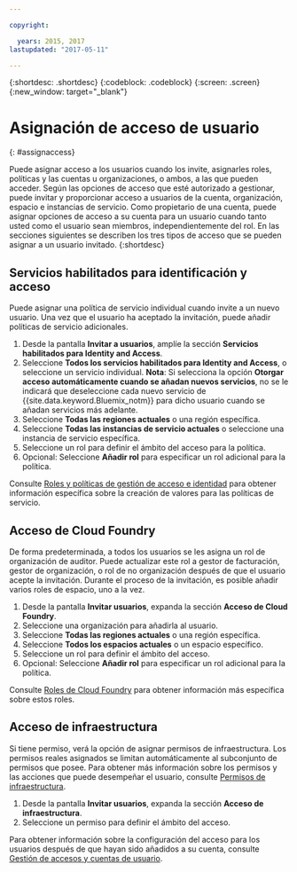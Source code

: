 ```yaml
---

copyright:

  years: 2015, 2017
lastupdated: "2017-05-11"

---
```


{:shortdesc: .shortdesc}
{:codeblock: .codeblock}
{:screen: .screen}
{:new_window: target="_blank"}

# Asignación de acceso de usuario
{: #assignaccess}

Puede asignar acceso a los usuarios cuando los invite, asignarles roles, políticas y las cuentas u organizaciones, o ambos, a las que pueden acceder. Según las opciones de acceso que esté autorizado a gestionar, puede invitar y proporcionar acceso a usuarios de la cuenta, organización, espacio e instancias de servicio. Como propietario de una cuenta, puede asignar opciones de acceso a su cuenta para un usuario cuando tanto usted como el usuario sean miembros, independientemente del rol. En las secciones siguientes se describen los tres tipos de acceso que se pueden asignar a un usuario invitado.
{:shortdesc}

## Servicios habilitados para identificación y acceso

Puede asignar una política de servicio individual cuando invite a un nuevo usuario. Una vez que el usuario ha aceptado la invitación, puede añadir políticas de servicio adicionales. 

1. Desde la pantalla **Invitar a usuarios**, amplíe la sección **Servicios habilitados para Identity and Access**. 
2. Seleccione **Todos los servicios habilitados para Identity and Access**, o seleccione un servicio individual.  **Nota**: Si selecciona la opción **Otorgar acceso automáticamente cuando se añadan nuevos servicios**, no se le indicará que deseleccione cada nuevo servicio de {{site.data.keyword.Bluemix_notm}} para dicho usuario cuando se añadan servicios más adelante.
3. Seleccione **Todas las regiones actuales** o una región específica. 
4. Seleccione **Todas las instancias de servicio actuales** o seleccione una instancia de servicio específica. 
5. Seleccione un rol para definir el ámbito del acceso para la política. 
6. Opcional: Seleccione **Añadir rol** para especificar un rol adicional para la política.

Consulte [Roles y políticas de gestión de acceso e identidad](/docs/iam/users_roles.html#iamusermanpol) para obtener información específica sobre la creación de valores para las políticas de servicio. 

## Acceso de Cloud Foundry

De forma predeterminada, a todos los usuarios se les asigna un rol de organización de auditor. Puede actualizar este rol a gestor de facturación, gestor de organización, o rol de no organización después de que el usuario acepte la invitación. Durante el proceso de la invitación, es posible añadir varios roles de espacio, uno a la vez. 

1. Desde la pantalla **Invitar usuarios**, expanda la sección **Acceso de Cloud Foundry**. 
2. Seleccione una organización para añadirla al usuario. 
3. Seleccione **Todas las regiones actuales** o una región específica. 
4. Seleccione **Todos los espacios actuales** o un espacio específico. 
5. Seleccione un rol para definir el ámbito del acceso. 
6. Opcional: Seleccione **Añadir rol** para especificar un rol adicional para la política.

Consulte [Roles de Cloud Foundry](/docs/iam/users_roles.html#cfroles) para obtener información más específica sobre estos roles. 

## Acceso de infraestructura

Si tiene permiso, verá la opción de asignar permisos de infraestructura. Los permisos reales asignados se limitan automáticamente al subconjunto de permisos que posee.
Para obtener más información sobre los permisos y las acciones que puede desempeñar el usuario, consulte [Permisos de infraestructura](/docs/iam/users_roles.html#infrapermissions).

1. Desde la pantalla **Invitar usuarios**, expanda la sección **Acceso de infraestructura**.  
2. Seleccione un permiso para definir el ámbito del acceso. 

Para obtener información sobre la configuración del acceso para los usuarios después de que hayan sido añadidos a su cuenta, consulte [Gestión de accesos y cuentas de usuario](/docs/iam/iamusermanage.html).
